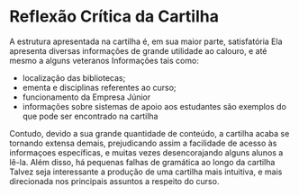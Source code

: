 Reflexão Crítica da Cartilha
============================

A estrutura apresentada na cartilha é, em sua maior parte, satisfatória
Ela apresenta diversas informações de grande utilidade ao calouro, e até mesmo a alguns veteranos
Informações tais como: 
+ localização das bibliotecas; 
+ ementa e disciplinas referentes ao curso; 
+ funcionamento da Empresa Júnior 
+ informações sobre sistemas de apoio aos estudantes são exemplos do que pode ser encontrado na cartilha

Contudo, devido a sua grande quantidade de conteúdo, a cartilha acaba se tornando extensa demais, prejudicando assim a facilidade de acesso às informaçoes específicas, e muitas vezes desencorajando alguns alunos a lê-la.
Além disso, há pequenas falhas de gramática ao longo da cartilha
Talvez seja interessante a produção de uma cartilha mais intuitiva, e mais direcionada nos principais assuntos a respeito do curso.
